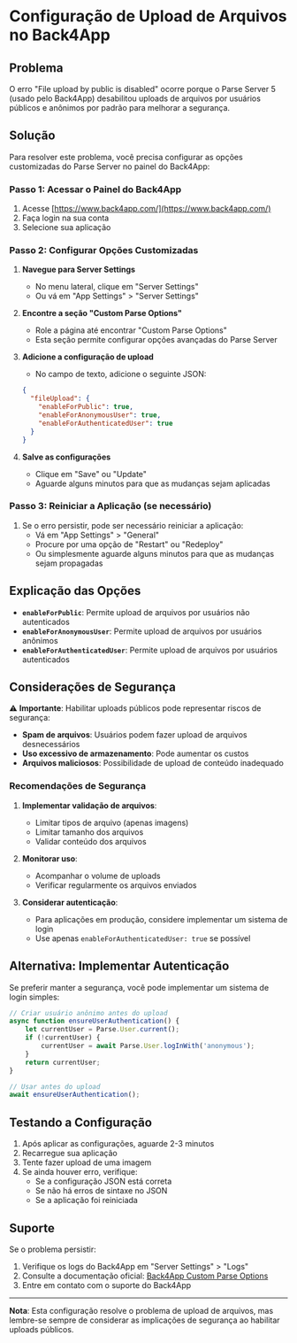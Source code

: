 # Configuração de Upload de Arquivos no Back4App

## Problema
O erro "File upload by public is disabled" ocorre porque o Parse Server 5 (usado pelo Back4App) desabilitou uploads de arquivos por usuários públicos e anônimos por padrão para melhorar a segurança.

## Solução

Para resolver este problema, você precisa configurar as opções customizadas do Parse Server no painel do Back4App:

### Passo 1: Acessar o Painel do Back4App

1. Acesse [https://www.back4app.com/](https://www.back4app.com/)
2. Faça login na sua conta
3. Selecione sua aplicação

### Passo 2: Configurar Opções Customizadas

1. **Navegue para Server Settings**
   - No menu lateral, clique em "Server Settings"
   - Ou vá em "App Settings" > "Server Settings"

2. **Encontre a seção "Custom Parse Options"**
   - Role a página até encontrar "Custom Parse Options"
   - Esta seção permite configurar opções avançadas do Parse Server

3. **Adicione a configuração de upload**
   - No campo de texto, adicione o seguinte JSON:
   
   ```json
   {
     "fileUpload": {
       "enableForPublic": true,
       "enableForAnonymousUser": true,
       "enableForAuthenticatedUser": true
     }
   }
   ```

4. **Salve as configurações**
   - Clique em "Save" ou "Update"
   - Aguarde alguns minutos para que as mudanças sejam aplicadas

### Passo 3: Reiniciar a Aplicação (se necessário)

1. Se o erro persistir, pode ser necessário reiniciar a aplicação:
   - Vá em "App Settings" > "General"
   - Procure por uma opção de "Restart" ou "Redeploy"
   - Ou simplesmente aguarde alguns minutos para que as mudanças sejam propagadas

## Explicação das Opções

- **`enableForPublic`**: Permite upload de arquivos por usuários não autenticados
- **`enableForAnonymousUser`**: Permite upload de arquivos por usuários anônimos
- **`enableForAuthenticatedUser`**: Permite upload de arquivos por usuários autenticados

## Considerações de Segurança

⚠️ **Importante**: Habilitar uploads públicos pode representar riscos de segurança:

- **Spam de arquivos**: Usuários podem fazer upload de arquivos desnecessários
- **Uso excessivo de armazenamento**: Pode aumentar os custos
- **Arquivos maliciosos**: Possibilidade de upload de conteúdo inadequado

### Recomendações de Segurança

1. **Implementar validação de arquivos**:
   - Limitar tipos de arquivo (apenas imagens)
   - Limitar tamanho dos arquivos
   - Validar conteúdo dos arquivos

2. **Monitorar uso**:
   - Acompanhar o volume de uploads
   - Verificar regularmente os arquivos enviados

3. **Considerar autenticação**:
   - Para aplicações em produção, considere implementar um sistema de login
   - Use apenas `enableForAuthenticatedUser: true` se possível

## Alternativa: Implementar Autenticação

Se preferir manter a segurança, você pode implementar um sistema de login simples:

```javascript
// Criar usuário anônimo antes do upload
async function ensureUserAuthentication() {
    let currentUser = Parse.User.current();
    if (!currentUser) {
        currentUser = await Parse.User.logInWith('anonymous');
    }
    return currentUser;
}

// Usar antes do upload
await ensureUserAuthentication();
```

## Testando a Configuração

1. Após aplicar as configurações, aguarde 2-3 minutos
2. Recarregue sua aplicação
3. Tente fazer upload de uma imagem
4. Se ainda houver erro, verifique:
   - Se a configuração JSON está correta
   - Se não há erros de sintaxe no JSON
   - Se a aplicação foi reiniciada

## Suporte

Se o problema persistir:

1. Verifique os logs do Back4App em "Server Settings" > "Logs"
2. Consulte a documentação oficial: [Back4App Custom Parse Options](https://www.back4app.com/docs/platform/custom-parse-options)
3. Entre em contato com o suporte do Back4App

---

**Nota**: Esta configuração resolve o problema de upload de arquivos, mas lembre-se sempre de considerar as implicações de segurança ao habilitar uploads públicos.